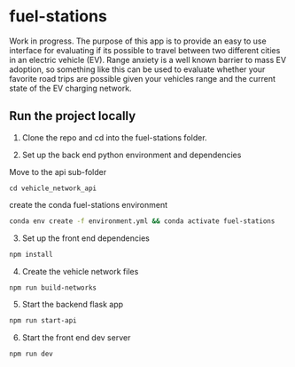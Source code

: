# fuel-stations

Work in progress. The purpose of this app is to provide an easy to use interface for evaluating if its possible to travel between two different cities in an electric vehicle (EV). Range anxiety is a well known barrier to mass EV adoption, so something like this can be used to evaluate whether your favorite road trips are possible given your vehicles range and the current state of the EV charging network.

## Run the project locally

1. Clone the repo and cd into the fuel-stations folder.

2. Set up the back end python environment and dependencies

Move to the api sub-folder

```
cd vehicle_network_api
```

create the conda fuel-stations environment

```bash
conda env create -f environment.yml && conda activate fuel-stations
```

3. Set up the front end dependencies

```bash
npm install
```

4. Create the vehicle network files

```bash
npm run build-networks
```

5. Start the backend flask app

```bash
npm run start-api
```

6. Start the front end dev server

```bash
npm run dev
```
